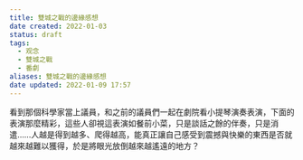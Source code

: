 ```yaml
---
title: 雙城之戰的邊緣感想
date created: 2022-01-03
status: draft
tags:
  - 观念
  - 雙城之戰
  - 番劇
aliases: 雙城之戰的邊緣感想
date updated: 2022-01-09 17:57
---
```


看到那個科學家當上議員，和之前的議員們一起在劇院看小提琴演奏表演，下面的表演那麼精彩，這些人卻視這表演如餐前小菜，只是談話之餘的伴奏，只是消遣……人越是得到越多、爬得越高，能真正讓自己感受到震撼與快樂的東西是否就越來越難以獲得，於是將眼光放倒越來越遙遠的地方？

